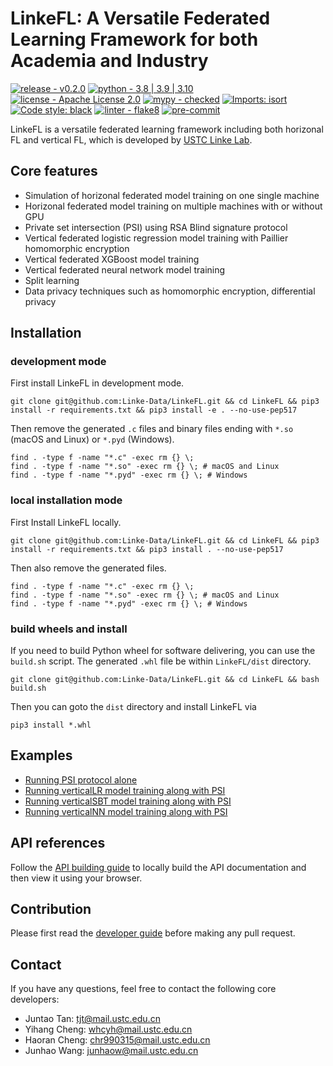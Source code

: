 # LinkeFL: A Versatile Federated Learning Framework for both Academia and Industry


[![release  - v0.2.0](https://img.shields.io/badge/release_-v0.2.0-blue)](https://)
[![python - 3.8 | 3.9 | 3.10](https://img.shields.io/badge/python-3.8_|_3.9_|_3.10-blue)](https://)
[![license - Apache License 2.0](https://img.shields.io/badge/license-Apache_License_2.0-blue)](https://)
[![mypy - checked](https://img.shields.io/badge/mypy-checked-brightgreen)](https://github.com/python/mypy)
[![Imports: isort](https://img.shields.io/badge/%20imports-isort-%231674b1?style=flat&labelColor=ef8336)](https://pycqa.github.io/isort/)
[![Code style: black](https://img.shields.io/badge/code%20style-black-000000.svg)](https://github.com/psf/black)
[![linter - flake8](https://img.shields.io/badge/linter-flake8-orange)](https://flake8.pycqa.org/en/latest/)
[![pre-commit](https://img.shields.io/badge/pre--commit-enabled-brightgreen?logo=pre-commit)](https://github.com/pre-commit/pre-commit)


LinkeFL is a versatile federated learning framework including both horizonal FL and vertical FL, which is developed by [USTC Linke Lab](http://linke.ustc.edu.cn/).


## Core features
* Simulation of horizonal federated model training on one single machine
* Horizonal federated model training on multiple machines with or without GPU
* Private set intersection (PSI) using RSA Blind signature protocol
* Vertical federated logistic regression model training with Paillier homomorphic encryption
* Vertical federated XGBoost model training
* Vertical federated neural network model training
* Split learning
* Data privacy techniques such as homomorphic encryption, differential privacy





## Installation
### development mode

First install LinkeFL in development mode.

``` shell
git clone git@github.com:Linke-Data/LinkeFL.git && cd LinkeFL && pip3 install -r requirements.txt && pip3 install -e . --no-use-pep517
```

Then remove the generated `.c` files and binary files ending with `*.so` (macOS and Linux) or `*.pyd` (Windows).
``` shell
find . -type f -name "*.c" -exec rm {} \;
find . -type f -name "*.so" -exec rm {} \; # macOS and Linux
find . -type f -name "*.pyd" -exec rm {} \; # Windows
```

### local installation mode

First Install LinkeFL locally.
``` shell
git clone git@github.com:Linke-Data/LinkeFL.git && cd LinkeFL && pip3 install -r requirements.txt && pip3 install . --no-use-pep517
```
Then also remove the generated files.
``` shell
find . -type f -name "*.c" -exec rm {} \;
find . -type f -name "*.so" -exec rm {} \; # macOS and Linux
find . -type f -name "*.pyd" -exec rm {} \; # Windows
```

### build wheels and install
If you need to build Python wheel for software delivering, you can use the `build.sh` script. The generated `.whl` file be within `LinkeFL/dist` directory.
``` shell
git clone git@github.com:Linke-Data/LinkeFL.git && cd LinkeFL && bash build.sh
```
Then you can goto the `dist` directory and install LinkeFL via
``` shell
pip3 install *.whl
```

## Examples
* [Running PSI protocol alone](./examples/psi-alone/README.md)
* [Running verticalLR model training along with PSI](./examples/psi-lr/README.md)
* [Running verticalSBT model training along with PSI](./examples/psi-tree/README.md)
* [Running verticalNN model training along with PSI](./examples/psi-nn/README.md)

## API references
Follow the [API building guide](./docs/README.md) to locally build the API documentation
and then view it using your browser.

## Contribution
Please first read the [developer guide](./docs/dev_guide.md) before making any pull request.

## Contact
If you have any questions, feel free to contact the following core developers:

* Juntao Tan: tjt@mail.ustc.edu.cn
* Yihang Cheng: whcyh@mail.ustc.edu.cn
* Haoran Cheng: chr990315@mail.ustc.edu.cn
* Junhao Wang: junhaow@mail.ustc.edu.cn
